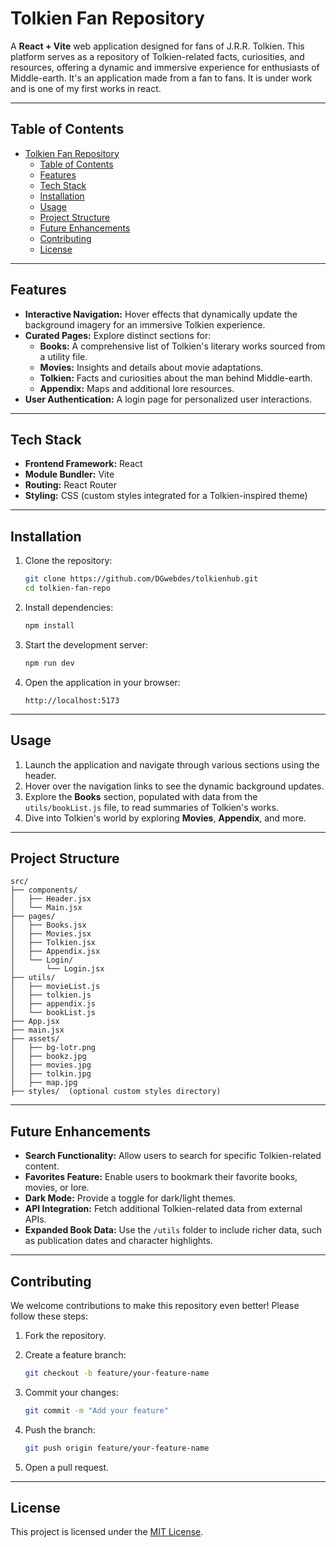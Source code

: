 # Tolkien Fan Repository

A **React + Vite** web application designed for fans of J.R.R. Tolkien. This platform serves as a repository of Tolkien-related facts, curiosities, and resources, offering a dynamic and immersive experience for enthusiasts of Middle-earth.
It's an application made from a fan to fans. It is under work and is one of my first works in react.

---

## Table of Contents

- [Tolkien Fan Repository](#tolkien-fan-repository)
  - [Table of Contents](#table-of-contents)
  - [Features](#features)
  - [Tech Stack](#tech-stack)
  - [Installation](#installation)
  - [Usage](#usage)
  - [Project Structure](#project-structure)
  - [Future Enhancements](#future-enhancements)
  - [Contributing](#contributing)
  - [License](#license)

---

## Features

- **Interactive Navigation:** Hover effects that dynamically update the background imagery for an immersive Tolkien experience.  
- **Curated Pages:** Explore distinct sections for:
  - **Books:** A comprehensive list of Tolkien's literary works sourced from a utility file.
  - **Movies:** Insights and details about movie adaptations.
  - **Tolkien:** Facts and curiosities about the man behind Middle-earth.
  - **Appendix:** Maps and additional lore resources.
- **User Authentication:** A login page for personalized user interactions.  

---

## Tech Stack

- **Frontend Framework:** React  
- **Module Bundler:** Vite  
- **Routing:** React Router  
- **Styling:** CSS (custom styles integrated for a Tolkien-inspired theme)  

---

## Installation

1. Clone the repository:

   ```bash
   git clone https://github.com/DGwebdes/tolkienhub.git
   cd tolkien-fan-repo
   ```

2. Install dependencies:

   ```bash
   npm install
   ```

3. Start the development server:

   ```bash
   npm run dev
   ```

4. Open the application in your browser:

   ```
   http://localhost:5173
   ```

---

## Usage

1. Launch the application and navigate through various sections using the header.
2. Hover over the navigation links to see the dynamic background updates.
3. Explore the **Books** section, populated with data from the `utils/bookList.js` file, to read summaries of Tolkien's works.
4. Dive into Tolkien's world by exploring **Movies**, **Appendix**, and more.

---

## Project Structure

```
src/
├── components/
│   ├── Header.jsx
│   └── Main.jsx
├── pages/
│   ├── Books.jsx
│   ├── Movies.jsx
│   ├── Tolkien.jsx
│   ├── Appendix.jsx
│   └── Login/
│       └── Login.jsx
├── utils/
│   ├── movieList.js
│   ├── tolkien.js
│   ├── appendix.js
│   └── bookList.js
├── App.jsx
├── main.jsx
├── assets/
│   ├── bg-lotr.png
│   ├── bookz.jpg
│   ├── movies.jpg
│   ├── tolkin.jpg
│   ├── map.jpg
├── styles/  (optional custom styles directory)
```

---

## Future Enhancements

- **Search Functionality:** Allow users to search for specific Tolkien-related content.
- **Favorites Feature:** Enable users to bookmark their favorite books, movies, or lore.
- **Dark Mode:** Provide a toggle for dark/light themes.
- **API Integration:** Fetch additional Tolkien-related data from external APIs.
- **Expanded Book Data:** Use the `/utils` folder to include richer data, such as publication dates and character highlights.

---

## Contributing

We welcome contributions to make this repository even better! Please follow these steps:

1. Fork the repository.
2. Create a feature branch:

   ```bash
   git checkout -b feature/your-feature-name
   ```

3. Commit your changes:

   ```bash
   git commit -m "Add your feature"
   ```

4. Push the branch:

   ```bash
   git push origin feature/your-feature-name
   ```

5. Open a pull request.

---

## License

This project is licensed under the [MIT License](LICENSE).
